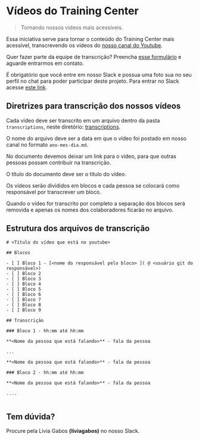
# Vídeos do Training Center

> Tornando nossos vídeos mais acessíveis.

Essa iniciativa serve para tornar o conteúdo do Training Center mais acessível, transcrevendo os vídeos do [nosso canal do Youtube](http://bit.ly/TrainingCenterChannel).

Quer fazer parte da equipe de transcrição? 
Preencha [esse formulário](https://goo.gl/forms/mXgF79h1NJ8eVuzt2) e aguarde entrarmos em contato.

É obrigatório que você entre em nosso Slack e possua uma foto sua no seu perfil no chat para poder participar deste projeto. Para entrar no Slack acesse [este link](http://bit.ly/slack-training-center).

## Diretrizes para transcrição dos nossos vídeos

Cada vídeo deve ser transcrito em um arquivo dentro da pasta `transcriptions`, neste diretório: [transcriptions](./transcriptions).

O nome do arquivo deve ser a data em que o vídeo foi postado em nosso canal no formato `ano-mes-dia.md`.

No documento devemos deixar um link para o vídeo, para que outras pessoas possam contribuir na transcrição.

O título do documento deve ser o título do vídeo.

Os vídeos serão divididos em blocos e cada pessoa se colocará como responsável por transcrever um bloco. 

Quando o vídeo for transcrito por completo a separação dos blocos será removida e apenas os nomes dos colaboradores ficarão no arquivo.

## Estrutura dos arquivos de transcrição

```
# <Título do vídeo que está no youtube>

## Blocos

- [ ] Bloco 1 - [<nome do responsável pelo bloco> ]( @ <usuário git do responsável>)
- [ ] Bloco 2
- [ ] Bloco 3
- [ ] Bloco 4
- [ ] Bloco 5
- [ ] Bloco 6
- [ ] Bloco 7
- [ ] Bloco 8
- [ ] Bloco 9

## Transcrição

### Bloco 1 - hh:mm até hh:mm

**<Nome da pessoa que está falando>** - fala da pessoa

...

**<Nome da pessoa que está falando>** - fala da pessoa

### Bloco 2 - hh:mm até hh:mm

**<Nome da pessoa que está falando>** - fala da pessoa

....


```

## Tem dúvida?

Procure pela Livia Gabos **(liviagabos)** no nosso Slack.
